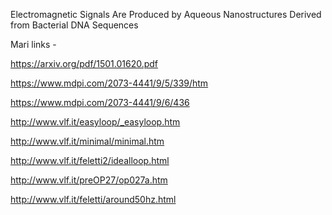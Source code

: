 Electromagnetic Signals Are Produced by Aqueous Nanostructures Derived from Bacterial DNA Sequences

Mari links -

https://arxiv.org/pdf/1501.01620.pdf

https://www.mdpi.com/2073-4441/9/5/339/htm

https://www.mdpi.com/2073-4441/9/6/436


http://www.vlf.it/easyloop/_easyloop.htm

http://www.vlf.it/minimal/minimal.htm

http://www.vlf.it/feletti2/idealloop.html

http://www.vlf.it/preOP27/op027a.htm

http://www.vlf.it/feletti/around50hz.html
